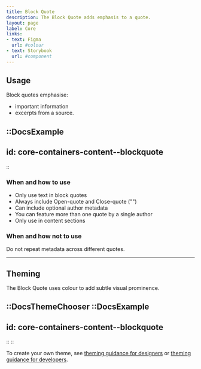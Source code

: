 ```yaml
---
title: Block Quote
description: The Block Quote adds emphasis to a quote.
layout: page
label: Core
links:
- text: Figma
  url: #colour
- text: Storybook
  url: #component
---
```


## Usage

Block quotes emphasise:

- important information
- excerpts from a source.

::DocsExample
---
id: core-containers-content--blockquote
---
::

### When and how to use

- Only use text in block quotes
- Always include Open-quote and Close-quote ("")
- Can include optional author metadata
- You can feature more than one quote by a single author
- Only use in content sections

### When and how not to use

Do not repeat metadata across different quotes.

---

## Theming

The Block Quote uses colour to add subtle visual prominence.


::DocsThemeChooser
  ::DocsExample
  ---
  id: core-containers-content--blockquote
  ---
  ::
::

To create your own theme, see [theming guidance for designers](https://www.vic.gov.au) or [theming guidance for developers](https://www.vic.gov.au).
